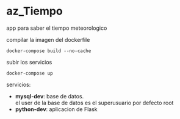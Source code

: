 # az_Tiempo
 app para saber el tiempo meteorologico

compilar la imagen del dockerfile
 ```
 docker-compose build --no-cache
 ```

subir los servicios

```
docker-compose up
```

servicios:  
-   **mysql-dev**: base de datos.  
    el user de la base de datos es el superusuario por defecto root
-  **python-dev**: aplicacion de Flask




